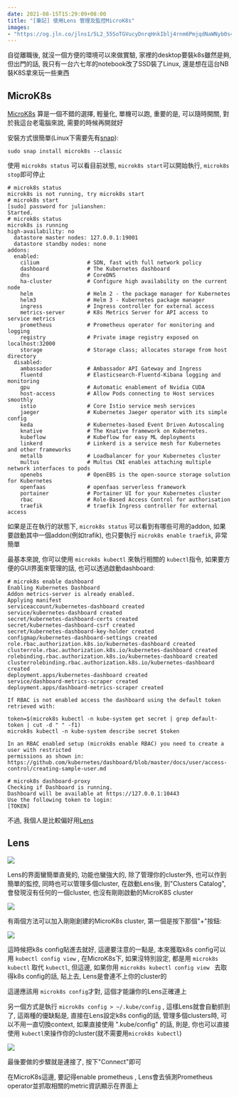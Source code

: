 ```yaml
---
date: 2021-08-15T15:29:09+08:00
title: "[筆記] 使用Lens 管理及監控MicroK8s"
images: 
- "https://og.jln.co/jlns1/5L2_55SoTGVucyDnrqHnkIblj4rnm6PmjqdNaWNyb0s4cw"
---
```


自從離職後, 就沒一個方便的環境可以來做實驗, 家裡的desktop要裝k8s雖然是夠, 但出門的話, 我只有一台六七年的notebook改了SSD裝了Linux, 還是想在這台NB裝K8S拿來玩一些東西

## MicroK8s

[MicroK8s](https://microk8s.io/) 算是一個不錯的選擇, 輕量化, 單機可以跑, 重要的是, 可以隨時開關, 對於我這台老電腦來說, 需要的時候再開就好

安裝方式很簡單(Linux下需要先有[snap](https://snapcraft.io/docs/installing-snapd)):

```
sudo snap install microk8s --classic
```

使用 ```microk8s status``` 可以看目前狀態, ```microk8s start```可以開始執行, ```microk8s stop```即可停止

```
# microk8s status
microk8s is not running, try microk8s start
# microk8s start
[sudo] password for julianshen:            
Started.
# microk8s status
microk8s is running
high-availability: no
  datastore master nodes: 127.0.0.1:19001
  datastore standby nodes: none
addons:
  enabled:
    cilium               # SDN, fast with full network policy
    dashboard            # The Kubernetes dashboard
    dns                  # CoreDNS
    ha-cluster           # Configure high availability on the current node
    helm                 # Helm 2 - the package manager for Kubernetes
    helm3                # Helm 3 - Kubernetes package manager
    ingress              # Ingress controller for external access
    metrics-server       # K8s Metrics Server for API access to service metrics
    prometheus           # Prometheus operator for monitoring and logging
    registry             # Private image registry exposed on localhost:32000
    storage              # Storage class; allocates storage from host directory
  disabled:
    ambassador           # Ambassador API Gateway and Ingress
    fluentd              # Elasticsearch-Fluentd-Kibana logging and monitoring
    gpu                  # Automatic enablement of Nvidia CUDA
    host-access          # Allow Pods connecting to Host services smoothly
    istio                # Core Istio service mesh services
    jaeger               # Kubernetes Jaeger operator with its simple config
    keda                 # Kubernetes-based Event Driven Autoscaling
    knative              # The Knative framework on Kubernetes.
    kubeflow             # Kubeflow for easy ML deployments
    linkerd              # Linkerd is a service mesh for Kubernetes and other frameworks
    metallb              # Loadbalancer for your Kubernetes cluster
    multus               # Multus CNI enables attaching multiple network interfaces to pods
    openebs              # OpenEBS is the open-source storage solution for Kubernetes
    openfaas             # openfaas serverless framework
    portainer            # Portainer UI for your Kubernetes cluster
    rbac                 # Role-Based Access Control for authorisation
    traefik              # traefik Ingress controller for external access
```

如果是正在執行的狀態下, ```microk8s status``` 可以看到有哪些可用的addon, 如果要啟動其中一個addon(例如trafik), 也只要執行 ``` microk8s enable traefik ```, 非常簡單

最基本來說, 你可以使用 ```microk8s kubectl``` 來執行相關的 `kubectl`指令, 如果要方便的GUI界面來管理的話, 也可以透過啟動dashboard:

```
# microk8s enable dashboard
Enabling Kubernetes Dashboard
Addon metrics-server is already enabled.
Applying manifest
serviceaccount/kubernetes-dashboard created
service/kubernetes-dashboard created
secret/kubernetes-dashboard-certs created
secret/kubernetes-dashboard-csrf created
secret/kubernetes-dashboard-key-holder created
configmap/kubernetes-dashboard-settings created
role.rbac.authorization.k8s.io/kubernetes-dashboard created
clusterrole.rbac.authorization.k8s.io/kubernetes-dashboard created
rolebinding.rbac.authorization.k8s.io/kubernetes-dashboard created
clusterrolebinding.rbac.authorization.k8s.io/kubernetes-dashboard created
deployment.apps/kubernetes-dashboard created
service/dashboard-metrics-scraper created
deployment.apps/dashboard-metrics-scraper created

If RBAC is not enabled access the dashboard using the default token retrieved with:

token=$(microk8s kubectl -n kube-system get secret | grep default-token | cut -d " " -f1)
microk8s kubectl -n kube-system describe secret $token

In an RBAC enabled setup (microk8s enable RBAC) you need to create a user with restricted
permissions as shown in:
https://github.com/kubernetes/dashboard/blob/master/docs/user/access-control/creating-sample-user.md

# microk8s dashboard-proxy 
Checking if Dashboard is running.
Dashboard will be available at https://127.0.0.1:10443
Use the following token to login:
[TOKEN]
```

不過, 我個人是比較偏好用[Lens](https://k8slens.dev/)

## Lens

![](/images/posts/lens_startup.png)

Lens的界面蠻簡單直覺的,  功能也蠻強大的, 除了管理你的cluster外, 也可以作到簡單的監控, 同時也可以管理多個cluster, 在啟動Lens後, 到"Clusters Catalog", 會發現沒有任何的一個cluster, 也沒有剛剛啟動的MicroK8S cluster

![](/images/posts/lens_cluster_no.png)

有兩個方法可以加入剛剛創建的MicroK8s cluster, 第一個是按下那個"+"按鈕:

![](/images/posts/lens_add.png)

這時候把k8s config貼進去就好, 這邊要注意的一點是, 本來獲取k8s config可以用 ```kubectl config view``` , 在MicroK8s下, 如果沒特別設定, 都是用 ```microk8s kubectl``` 取代 ```kubectl```, 但這邊, 如果你用 ```microk8s kubectl config view ``` 去取得k8s config的話, 貼上去, Lens是會連不上你的cluster的

這邊應該用 ```microk8s config```才對,  這個才能讓你的Lens正確連上

另一個方式是執行 ```microk8s config > ~/.kube/config``` , 這樣Lens就會自動抓到了, 這兩種的優缺點是, 直接在Lens設定k8s config的話, 管理多個clusters時, 可以不用一直切換context, 如果直接使用 ".kube/config" 的話, 則是, 你也可以直接使用 ```kubectl```來操作你的cluster(就不需要用```microk8s kubectl```)

![](/images/posts/lens_connect.png)

最後要做的步驟就是連接了, 按下"Connect"即可

在MicroK8s這邊, 要記得enable prometheus , Lens會去偵測Prometheus operator並抓取相關的metric資訊顯示在界面上
